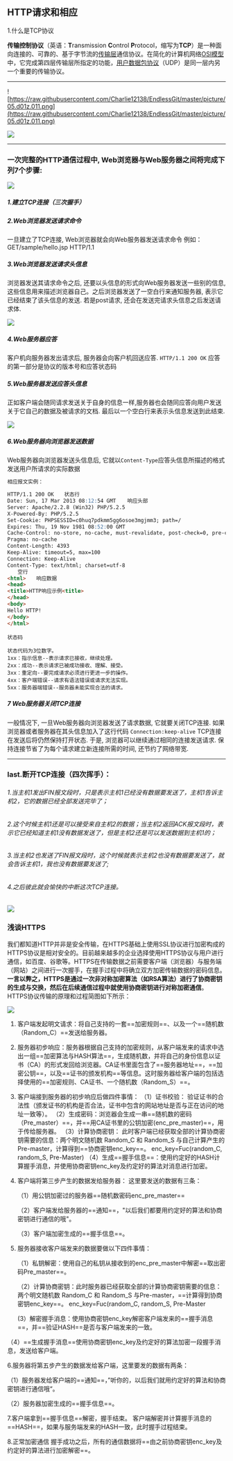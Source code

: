 ## HTTP请求和相应



1.什么是TCP协议

**传输控制协议**（英语：**T**ransmission **C**ontrol **P**rotocol，缩写为**TCP**）是一种面向连接的、可靠的、基于字节流的[传输层](https://zh.wikipedia.org/wiki/%E4%BC%A0%E8%BE%93%E5%B1%82)通信协议。在简化的计算机网络[OSI模型](https://zh.wikipedia.org/wiki/OSI%E6%A8%A1%E5%9E%8B)中，它完成第四层传输层所指定的功能，[用户数据包协议](https://zh.wikipedia.org/wiki/%E7%94%A8%E6%88%B7%E6%95%B0%E6%8D%AE%E5%8C%85%E5%8D%8F%E8%AE%AE)（UDP）是同一层内另一个重要的传输协议。

------

![https://raw.githubusercontent.com/Charlie12138/EndlessGit/master/picture/05.d01z.011.png](https://raw.githubusercontent.com/Charlie12138/EndlessGit/master/picture/05.d01z.011.png)



![](https://raw.githubusercontent.com/Charlie12138/EndlessGit/master/picture/3985563-ecf824604debcdf1.png)

------



### 一次完整的HTTP通信过程中, Web浏览器与Web服务器之间将完成下列7个步骤: 

![](https://raw.githubusercontent.com/Charlie12138/EndlessGit/master/picture/3985563-ef43bfa84bb68de1.png)



##### 1.建立TCP连接（三次握手）



##### 2.Web浏览器发送请求命令

一旦建立了TCP连接, Web浏览器就会向Web服务器发送请求命令 例如：GET/sample/hello.jsp HTTP/1.1 



##### 3.Web浏览器发送请求头信息

浏览器发送其请求命令之后, 还要以头信息的形式向Web服务器发送一些别的信息, 这些信息用来描述浏览器自己。之后浏览器发送了一空白行来通知服务器, 表示它已经结束了该头信息的发送. 若是post请求, 还会在发送完请求头信息之后发送请求体. 

![](https://raw.githubusercontent.com/Charlie12138/EndlessGit/master/picture/3985563-cd59a3899ef546e1.png)



##### 4.Web服务器应答

客户机向服务器发出请求后, 服务器会向客户机回送应答. `HTTP/1.1 200 OK` 应答的第一部分是协议的版本号和应答状态码 



##### 5.Web服务器发送应答头信息

正如客户端会随同请求发送关于自身的信息一样,服务器也会随同应答向用户发送关于它自己的数据及被请求的文档. 最后以一个空白行来表示头信息发送到此结束.

![](https://raw.githubusercontent.com/Charlie12138/EndlessGit/master/picture/3985563-c6ee8f8526f59fc0.png)



##### 6.Web服务器向浏览器发送数据

Web服务器向浏览器发送头信息后, 它就以`Content-Type`应答头信息所描述的格式发送用户所请求的实际数据

```markdown
相应报文实例：

HTTP/1.1 200 OK　　状态行
Date: Sun, 17 Mar 2013 08:12:54 GMT　  响应头部
Server: Apache/2.2.8 (Win32) PHP/5.2.5
X-Powered-By: PHP/5.2.5
Set-Cookie: PHPSESSID=c0huq7pdkmm5gg6osoe3mgjmm3; path=/
Expires: Thu, 19 Nov 1981 08:52:00 GMT
Cache-Control: no-store, no-cache, must-revalidate, post-check=0, pre-check=0
Pragma: no-cache
Content-Length: 4393
Keep-Alive: timeout=5, max=100
Connection: Keep-Alive
Content-Type: text/html; charset=utf-8
　　空行
<html>　　响应数据
<head>
<title>HTTP响应示例<title>
</head>
<body>
Hello HTTP!
</body>
</html>
```

```
状态码

状态代码为3位数字。
1xx：指示信息--表示请求已接收，继续处理。
2xx：成功--表示请求已被成功接收、理解、接受。
3xx：重定向--要完成请求必须进行更进一步的操作。
4xx：客户端错误--请求有语法错误或请求无法实现。
5xx：服务器端错误--服务器未能实现合法的请求。
```



##### 7 Web服务器关闭TCP连接

一般情况下, 一旦Web服务器向浏览器发送了请求数据, 它就要关闭TCP连接. 如果浏览器或者服务器在其头信息加入了这行代码
`Connection:keep-alive`
TCP连接在发送后将仍然保持打开状态. 于是, 浏览器可以继续通过相同的连接发送请求. 保持连接节省了为每个请求建立新连接所需的时间, 还节约了网络带宽.

------



### last.断开TCP连接（四次挥手）：

###### 1.当主机1发出FIN报文段时，只是表示主机1已经没有数据要发送了，主机1告诉主机2，它的数据已经全部发送完毕了；

###### 2.这个时候主机1还是可以接受来自主机2的数据；当主机2返回ACK报文段时，表示它已经知道主机1没有数据发送了，但是主机2还是可以发送数据到主机1的；

###### 3.当主机2也发送了FIN报文段时，这个时候就表示主机2也没有数据要发送了，就会告诉主机1，我也没有数据要发送了;

###### 4.之后彼此就会愉快的中断这次TCP连接。 

![](https://raw.githubusercontent.com/Charlie12138/EndlessGit/master/picture/3985563-c1c59148f8b26c43.png)







### 浅谈HTTPS

我们都知道HTTP并非是安全传输，在HTTPS基础上使用SSL协议进行加密构成的HTTPS协议是相对安全的。目前越来越多的企业选择使用HTTPS协议与用户进行通信，如百度、谷歌等。HTTPS在传输数据之前需要客户端（浏览器）与服务端（网站）之间进行一次握手，在握手过程中将确立双方加密传输数据的密码信息。**一言以弊之，HTTPS是通过一次非对称加密算法（如RSA算法）进行了协商密钥的生成与交换，然后在后续通信过程中就使用协商密钥进行对称加密通信**。HTTPS协议传输的原理和过程简图如下所示：

 ![](https://raw.githubusercontent.com/Charlie12138/EndlessGit/master/picture/1430132-d66d71b8bc4c14b1.png)

 

1. 客户端发起明文请求：将自己支持的一套==加密规则==、以及一个==随机数（Random_C）==发送给服务器。

   

2. 服务器初步响应：服务器根据自己支持的加密规则，从客户端发来的请求中选出一组==加密算法与HASH算法==，生成随机数，并将自己的身份信息以证书（CA）的形式发回给浏览器。CA证书里面包含了==服务器地址==，==加密公钥==，以及==证书的颁发机构==等信息。这时服务器给客户端的包括选择使用的==加密规则、CA证书、一个随机数（Random_S）==。

   

3. 客户端接到服务器的初步响应后做四件事情：
    （1）证书校验： 验证证书的合法性（颁发证书的机构是否合法，证书中包含的网站地址是否与正在访问的地址一致等）。
    （2）生成密码：浏览器会生成一串==随机数的密码（Pre_master）==，并==用CA证书里的公钥加密(enc_pre_master)==，用于传给服务器。
    （3）计算协商密钥：
    此时客户端已经获取全部的计算协商密钥需要的信息：两个明文随机数 Random_C 和 Random_S 与自己计算产生的 Pre-master，计算得到==协商密钥enc_key==。
    enc_key=Fuc(random_C, random_S, Pre-Master)
    （4）生成==握手信息==：使用约定好的HASH计算握手消息，并使用协商密钥enc_key及约定好的算法对消息进行加密。

   

4. 客户端将第三步产生的数据发给服务器： 这里要发送的数据有三条： 

   （1）用公钥加密过的服务器==随机数密码enc_pre_master== 

   （2）客户端发给服务器的==通知==，"以后我们都要用约定好的算法和协商密钥进行通信的哦"。 

   （3）客户端加密生成的==握手信息==。 

   

5. 服务器接收客户端发来的数据要做以下四件事情：

   （1）私钥解密：使用自己的私钥从接收到的enc_pre_master中解密==取出密码Pre_master==。

   

   （2）计算协商密钥：此时服务器已经获取全部的计算协商密钥需要的信息：两个明文随机数 Random_C 和 			 Random_S 与Pre-master，==计算得到协商密钥enc_key==。 enc_key=Fuc(random_C, random_S, Pre-Master

   

    (3）解密握手消息：使用协商密钥enc_key解密客户端发来的==握手消息==，并==验证HASH==是否与客户端发来的一致。

​      （4）==生成握手消息==使用协商密钥enc_key及约定好的算法加密一段握手消息，发送给客户端。



6.服务器将第五步产生的数据发给客户端，这里要发的数据有两条： 

（1）服务器发给客户端的==通知==，”听你的，以后我们就用约定好的算法和协商密钥进行通信哦“。 

（2）服务器加密生成的==握手信息==。 

 

7.客户端拿到==握手信息==解密，握手结束。 客户端解密并计算握手消息的==HASH==，如果与服务端发来的HASH一致，此时握手过程结束。 

 

 8.正常加密通信 握手成功之后，所有的通信数据将==由之前协商密钥enc_key及约定好的算法进行加密解密==。 

 

 

 

 

 

 

 

 

 

 